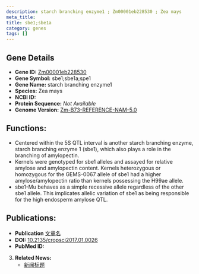 ```yaml
---
description: starch branching enzyme1 ; Zm00001eb228530 ; Zea mays
meta_title:
title: sbe1;sbe1a
category: genes
tags: []
---
```


## Gene Details
- **Gene ID:**	[Zm00001eb228530](https://www.maizegdb.org/gene_center/gene/Zm00001eb228530)
- **Gene Symbol:** sbe1;sbe1a;spe1
- **Gene Name:** starch branching enzyme1
- **Species:** Zea mays
- **NCBI ID:** [  ]()
- **Protein Sequence:** *Not Available*
- **Genome Version:** [Zm-B73-REFERENCE-NAM-5.0](https://www.maizegdb.org/genome/assembly/Zm-B73-REFERENCE-NAM-5.0)

## Functions:
   - Centered within the 5S QTL interval is another starch branching enzyme, starch branching enzyme 1 (sbe1), which also plays a role in the branching of amylopectin.
   - Kernels were genotyped for sbe1 alleles and assayed for relative amylose and amylopectin content. Kernels heterozygous or homozygous for the GEMS-0067 allele of sbe1 had a higher amylose/amylopectin ratio than kernels possessing the H99ae allele.
   - sbe1-Mu behaves as a simple recessive allele regardless of the other sbe1 allele. This implicates allelic variation of sbe1 as being responsible for the high endosperm amylose QTL.

## Publications:
   - **Publication** [文章名](https://acsess.onlinelibrary.wiley.com/doi/full/10.2135/cropsci2017.01.0026)
   - **DOI:** [10.2135/cropsci2017.01.0026](https://acsess.onlinelibrary.wiley.com/doi/full/10.2135/cropsci2017.01.0026)
   - **PubMed ID:** [](https://pubmed.ncbi.nlm.nih.gov//)

3. **Related News:**
   - [新闻标题]()
